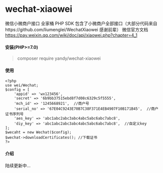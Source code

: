 ﻿# wechat-xiaowei
微信小微商户接口 全家桶 PHP SDK
包含了小微商户全部接口（大部分代码来自https://github.com/liumenglei/WechatXiaowei 感谢前辈）
微信官方文档 https://pay.weixin.qq.com/wiki/doc/api/xiaowei.php?chapter=4_1

#### 安装(PHP>=7.0)
> composer require yandy/wechat-xiaowei

#### 使用
    <?php
	use wei/Wechat;
	$config = [
		'appid' => 'wx123456',
        'secret' => '6b9bb37515ebd8f7d08c6329c5f5555',
        'mch_id' => '1245668921',  //商户号
        'serial_no' => '67E04C9243E70B7C38F371E4EB4907F10B171B45',  //商户证书序列号
        'aes_key' => 'abc1abc2abc3abc4abc5abc6abc7abc8',
        'diy_key' => 'abc1abc2abc3abc4abc5abc6abc7abc8',  //自定义key
	];
	$wecaht = new Wechat($config);
    $wechat->downloadCertificates(); //下载证书
    ?>
#### 介绍
陆续更新中...
